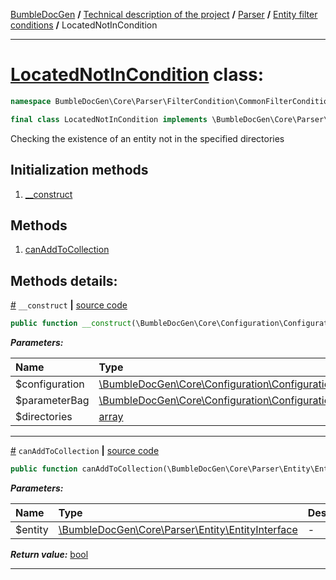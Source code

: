 [BumbleDocGen](/docs/README.md) **/**
[Technical description of the project](/docs/tech/readme.md) **/**
[Parser](/docs/tech/02_parser/readme.md) **/**
[Entity filter conditions](/docs/tech/02_parser/entityFilterCondition.md) **/**
LocatedNotInCondition

---


# [LocatedNotInCondition](https://github.com/bumble-tech/bumble-doc-gen/blob/master/src/Core/Parser/FilterCondition/CommonFilterCondition/LocatedNotInCondition.php#L16) class:

```php
namespace BumbleDocGen\Core\Parser\FilterCondition\CommonFilterCondition;

final class LocatedNotInCondition implements \BumbleDocGen\Core\Parser\FilterCondition\ConditionInterface
```
Checking the existence of an entity not in the specified directories

## Initialization methods

1. [__construct](#m-construct) 
## Methods

1. [canAddToCollection](#mcanaddtocollection) 

## Methods details:

<a name="m-construct" href="#m-construct">#</a> `__construct`  **|** [source code](https://github.com/bumble-tech/bumble-doc-gen/blob/master/src/Core/Parser/FilterCondition/CommonFilterCondition/LocatedNotInCondition.php#L18)
```php
public function __construct(\BumbleDocGen\Core\Configuration\Configuration $configuration, \BumbleDocGen\Core\Configuration\ConfigurationParameterBag $parameterBag, array $directories = []);
```

***Parameters:***

| Name | Type | Description |
|:-|:-|:-|
$configuration | [\BumbleDocGen\Core\Configuration\Configuration](https://github.com/bumble-tech/bumble-doc-gen/blob/master/src/Core/Configuration/Configuration.php) | - |
$parameterBag | [\BumbleDocGen\Core\Configuration\ConfigurationParameterBag](https://github.com/bumble-tech/bumble-doc-gen/blob/master/src/Core/Configuration/ConfigurationParameterBag.php) | - |
$directories | [array](https://www.php.net/manual/en/language.types.array.php) | - |

---

<a name="mcanaddtocollection" href="#mcanaddtocollection">#</a> `canAddToCollection`  **|** [source code](https://github.com/bumble-tech/bumble-doc-gen/blob/master/src/Core/Parser/FilterCondition/CommonFilterCondition/LocatedNotInCondition.php#L28)
```php
public function canAddToCollection(\BumbleDocGen\Core\Parser\Entity\EntityInterface $entity): bool;
```

***Parameters:***

| Name | Type | Description |
|:-|:-|:-|
$entity | [\BumbleDocGen\Core\Parser\Entity\EntityInterface](https://github.com/bumble-tech/bumble-doc-gen/blob/master/src/Core/Parser/Entity/EntityInterface.php) | - |

***Return value:*** [bool](https://www.php.net/manual/en/language.types.boolean.php)

---
